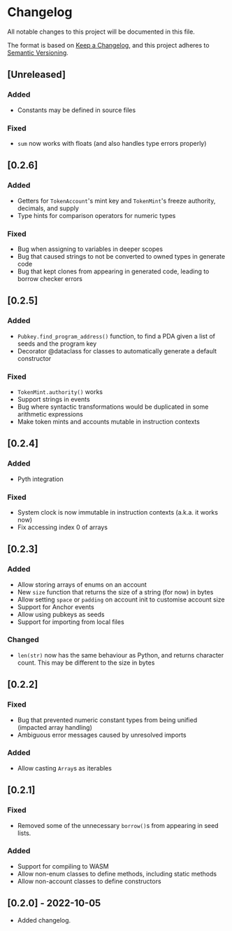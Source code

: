 # Changelog

All notable changes to this project will be documented in this file.

The format is based on [Keep a Changelog](https://keepachangelog.com/en/1.0.0/),
and this project adheres to [Semantic Versioning](https://semver.org/spec/v2.0.0.html).

## [Unreleased]

### Added

- Constants may be defined in source files

### Fixed

- `sum` now works with floats (and also handles type errors properly)

## [0.2.6]

### Added

- Getters for `TokenAccount`'s mint key and `TokenMint`'s freeze authority, decimals, and supply
- Type hints for comparison operators for numeric types

### Fixed

- Bug when assigning to variables in deeper scopes
- Bug that caused strings to not be converted to owned types in generate code
- Bug that kept clones from appearing in generated code, leading to borrow checker errors

## [0.2.5]

### Added

- `Pubkey.find_program_address()` function, to find a PDA given a list of seeds and the program key
- Decorator @dataclass for classes to automatically generate a default constructor

### Fixed

- `TokenMint.authority()` works
- Support strings in events
- Bug where syntactic transformations would be duplicated in some arithmetic expressions
- Make token mints and accounts mutable in instruction contexts

## [0.2.4]

### Added

- Pyth integration
### Fixed

- System clock is now immutable in instruction contexts (a.k.a. it works now)
- Fix accessing index 0 of arrays

## [0.2.3]

### Added

- Allow storing arrays of enums on an account
- New `size` function that returns the size of a string (for now) in bytes
- Allow setting `space` or `padding` on account init to customise account size
- Support for Anchor events
- Allow using pubkeys as seeds
- Support for importing from local files

### Changed

- `len(str)` now has the same behaviour as Python, and returns character count. This may be different to the size in bytes

## [0.2.2]

### Fixed

- Bug that prevented numeric constant types from being unified (impacted array handling)
- Ambiguous error messages caused by unresolved imports

### Added

- Allow casting `Array`s as iterables

## [0.2.1]

### Fixed

- Removed some of the unnecessary `borrow()`s from appearing in seed lists.

### Added

- Support for compiling to WASM
- Allow non-enum classes to define methods, including static methods
- Allow non-account classes to define constructors

## [0.2.0] - 2022-10-05

- Added changelog.
